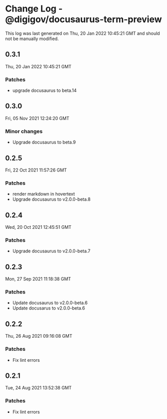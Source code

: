 # Change Log - @digigov/docusaurus-term-preview

This log was last generated on Thu, 20 Jan 2022 10:45:21 GMT and should not be manually modified.

## 0.3.1
Thu, 20 Jan 2022 10:45:21 GMT

### Patches

- upgrade docusaurus to beta.14

## 0.3.0
Fri, 05 Nov 2021 12:24:20 GMT

### Minor changes

- Upgrade docusaurus to beta.9

## 0.2.5
Fri, 22 Oct 2021 11:57:26 GMT

### Patches

- render markdown in hovertext
- Upgrade docusaurus to v2.0.0-beta.8

## 0.2.4
Wed, 20 Oct 2021 12:45:51 GMT

### Patches

- Upgrade docusaurus to v2.0.0-beta.7

## 0.2.3
Mon, 27 Sep 2021 11:18:38 GMT

### Patches

- Update docusaurus to v2.0.0-beta.6
- Update docusarus to v2.0.0-beta.6

## 0.2.2
Thu, 26 Aug 2021 09:16:08 GMT

### Patches

- Fix lint errors

## 0.2.1
Tue, 24 Aug 2021 13:52:38 GMT

### Patches

- Fix lint errors

